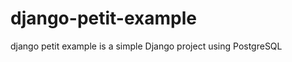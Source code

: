 django-petit-example
====================

django petit example is a simple Django project using PostgreSQL
